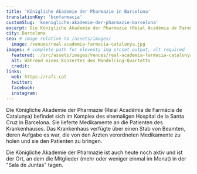 ```yaml
---
title: 'Königliche Akademie der Pharmazie in Barcelona'
translationKey: 'bcnfarmacia'
customSlug: 'koenigliche-akademie-der-pharmazie-barcelona'
excerpt: Die Königliche Akademie der Pharmazie (Reial Acadèmia de Farmàcia de Catalunya) befindet sich im Komplex des ehemaligen Hospital de la Santa Cruz in Barcelona.
city: Barcelona
seo: # image relative to /assets/images/
  image: /venues/real-academia-farmacia-catalunya.jpg
images: # complete path for eleventy img srcset output, alt required
  featured: ./src/assets/images/venues/real-academia-farmacia-catalunya.jpg
  alt: Während eines Konzertes des Mandelring-Quartetts
  credit:
links:
  web: https://rafc.cat
  twitter:
  facebook:
  instagram:
---
```


Die Königliche Akademie der Pharmazie (Reial Acadèmia de Farmàcia de Catalunya) befindet sich im Komplex des ehemaligen Hospital de la Santa Cruz in Barcelona. Sie lieferte Medikamente an die Patienten des Krankenhauses. Das Krankenhaus verfügte über einen Stab von Beamten, deren Aufgabe es war, die von den Ärzten verordneten Medikamente zu holen und sie den Patienten zu bringen.

Die Königliche Akademie der Pharmazie ist auch heute noch aktiv und ist der Ort, an dem die Mitglieder (mehr oder weniger einmal im Monat) in der "Sala de Juntas" tagen.
